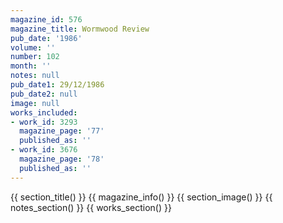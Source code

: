 ```yaml
---
magazine_id: 576
magazine_title: Wormwood Review
pub_date: '1986'
volume: ''
number: 102
month: ''
notes: null
pub_date1: 29/12/1986
pub_date2: null
image: null
works_included:
- work_id: 3293
  magazine_page: '77'
  published_as: ''
- work_id: 3676
  magazine_page: '78'
  published_as: ''
---
```


{{ section_title() }}
{{ magazine_info() }}
{{ section_image() }}
{{ notes_section() }}
{{ works_section() }}
